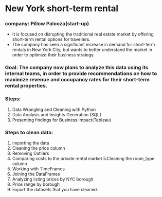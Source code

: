 # New York short-term rental

### company: Pillow Palooza(start-up) 
* It is focused on disrupting the traditional real estate market by offering short-term rental options for travellers. 
* The company has seen a significant increase in demand for short-term rentals in New York City, but wants to better understand the market in order to optimize their business strategy.

### Goal: The company now plans to analyze this data using its internal teams, in order to provide recommendations on how to maximize revenue and occupancy rates for their short-term rental properties.
### Steps:
1. Data Wrangling and Cleaning with Python
2. Data Analysis and Insights Generation (SQL)
3. Presenting findings for Business Impact(Tableau)
 
 ### Steps to clean data:
   1. importing the data
   2. Cleaning the price column
   3. Removing Outliers
   4. Comparing costs to the private rental market
   5.Cleaning the room_type column
   6. Working with TimeFrames
   7. Joining the DataFrames
   8. Analyzing listing prices by NYC borough
   9. Price range by borough
   10. Export the datasets that you have cleaned.
 
